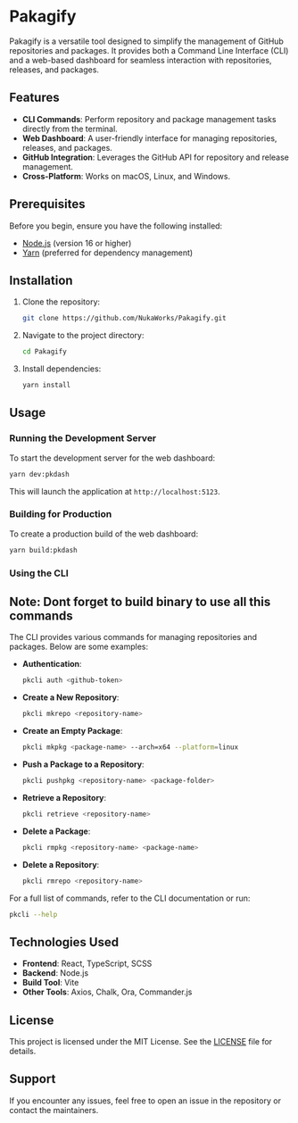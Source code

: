 # Pakagify

Pakagify is a versatile tool designed to simplify the management of GitHub repositories and packages. It provides both a Command Line Interface (CLI) and a web-based dashboard for seamless interaction with repositories, releases, and packages.

## Features

- **CLI Commands**: Perform repository and package management tasks directly from the terminal.
- **Web Dashboard**: A user-friendly interface for managing repositories, releases, and packages.
- **GitHub Integration**: Leverages the GitHub API for repository and release management.
- **Cross-Platform**: Works on macOS, Linux, and Windows.

## Prerequisites

Before you begin, ensure you have the following installed:

- [Node.js](https://nodejs.org/) (version 16 or higher)
- [Yarn](https://yarnpkg.com/) (preferred for dependency management)

## Installation

1. Clone the repository:
   ```bash
   git clone https://github.com/NukaWorks/Pakagify.git
   ```
2. Navigate to the project directory:
   ```bash
   cd Pakagify
   ```
3. Install dependencies:
   ```bash
   yarn install
   ```

## Usage

### Running the Development Server

To start the development server for the web dashboard:

```bash
yarn dev:pkdash
```

This will launch the application at `http://localhost:5123`.

### Building for Production

To create a production build of the web dashboard:

```bash
yarn build:pkdash
```

### Using the CLI

## Note: Dont forget to build binary to use all this commands

The CLI provides various commands for managing repositories and packages. Below are some examples:

- **Authentication**:
  ```bash
  pkcli auth <github-token>
  ```
- **Create a New Repository**:
  ```bash
  pkcli mkrepo <repository-name>
  ```
- **Create an Empty Package**:
  ```bash
  pkcli mkpkg <package-name> --arch=x64 --platform=linux
  ```
- **Push a Package to a Repository**:
  ```bash
  pkcli pushpkg <repository-name> <package-folder>
  ```
- **Retrieve a Repository**:
  ```bash
  pkcli retrieve <repository-name>
  ```
- **Delete a Package**:
  ```bash
  pkcli rmpkg <repository-name> <package-name>
  ```
- **Delete a Repository**:
  ```bash
  pkcli rmrepo <repository-name>
  ```

For a full list of commands, refer to the CLI documentation or run:

```bash
pkcli --help
```

## Technologies Used

- **Frontend**: React, TypeScript, SCSS
- **Backend**: Node.js
- **Build Tool**: Vite
- **Other Tools**: Axios, Chalk, Ora, Commander.js

## License

This project is licensed under the MIT License. See the [LICENSE](./LICENSE) file for details.

## Support

If you encounter any issues, feel free to open an issue in the repository or contact the maintainers.
